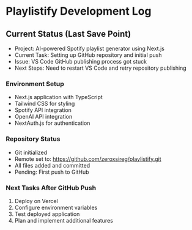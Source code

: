 # Playlistify Development Log

## Current Status (Last Save Point)
- Project: AI-powered Spotify playlist generator using Next.js
- Current Task: Setting up GitHub repository and initial push
- Issue: VS Code GitHub publishing process got stuck
- Next Steps: Need to restart VS Code and retry repository publishing

### Environment Setup
- Next.js application with TypeScript
- Tailwind CSS for styling
- Spotify API integration
- OpenAI API integration
- NextAuth.js for authentication

### Repository Status
- Git initialized
- Remote set to: https://github.com/zeroxsireg/playlistify.git
- All files added and committed
- Pending: First push to GitHub

### Next Tasks After GitHub Push
1. Deploy on Vercel
2. Configure environment variables
3. Test deployed application
4. Plan and implement additional features 